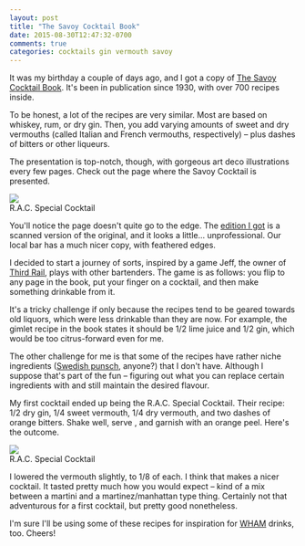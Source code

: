 ```yaml
---
layout: post
title: "The Savoy Cocktail Book"
date: 2015-08-30T12:47:32-0700
comments: true
categories: cocktails gin vermouth savoy
---
```


It was my birthday a couple of days ago, and I got a copy of [The Savoy Cocktail Book](https://en.wikipedia.org/wiki/Savoy_Hotel#The_Savoy_Cocktail_Book). It's been in publication since 1930, with over 700 recipes inside.

To be honest, a lot of the recipes are very similar. Most are based on whiskey, rum, or dry gin. Then, you add varying amounts of sweet and dry vermouths (called Italian and French vermouths, respectively) – plus dashes of bitters or other liqueurs.

The presentation is top-notch, though, with gorgeous art deco illustrations every few pages. Check out the page where the Savoy Cocktail is presented.

<div class="img">
  <a href="{{ root_url }}/images/cocktails/savoy-pages.jpg">
    <img src="/images/cocktails/savoy-pages.jpg">
  </a>
  <div class="alt">R.A.C. Special Cocktail</div>
</div>

You'll notice the page doesn't quite go to the edge. The [edition I got](http://www.amazon.com/Savoy-Cocktail-Book-Harry-Craddock/dp/1614274304/ref=sr_1_1?ie=UTF8&qid=1440964129&sr=8-1&keywords=savoy+cocktail+book) is a scanned version of the original, and it looks a little... unprofessional. Our local bar has a much nicer copy, with feathered edges.

I decided to start a journey of sorts, inspired by a game Jeff, the owner of [Third Rail](http://thirdrailbarsf.com/), plays with other bartenders. The game is as follows: you flip to any page in the book, put your finger on a cocktail, and then make something drinkable from it.

It's a tricky challenge if only because the recipes tend to be geared towards old liquors, which were less drinkable than they are now. For example, the gimlet recipe in the book states it should be 1/2 lime juice and 1/2 gin, which would be too citrus-forward even for me.

The other challenge for me is that some of the recipes have rather niche ingredients ([Swedish punsch](https://en.wikipedia.org/wiki/Punsch), anyone?) that I don't have. Although I suppose that's part of the fun – figuring out what you can replace certain ingredients with and still maintain the desired flavour.

My first cocktail ended up being the R.A.C. Special Cocktail. Their recipe: 1/2 dry gin, 1/4 sweet vermouth, 1/4 dry vermouth, and two dashes of orange bitters. Shake well, serve , and garnish with an orange peel. Here's the outcome.

<div class="img">
  <a href="{{ root_url }}/images/cocktails/savoy-rac.jpg">
    <img src="/images/cocktails/savoy-rac.jpg">
  </a>
  <div class="alt">R.A.C. Special Cocktail</div>
</div>

I lowered the vermouth slightly, to 1/8 of each. I think that makes a nicer cocktail. It tasted pretty much how you would expect – kind of a mix between a martini and a martinez/manhattan type thing. Certainly not that adventurous for a first cocktail, but pretty good nonetheless.

I'm sure I'll be using some of these recipes for inspiration for [WHAM](https://itunes.apple.com/us/podcast/we-have-a-microphone/id964234004?mt=2) drinks, too. Cheers!
